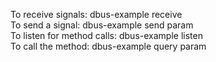 To receive signals: dbus-example receive<br />
To send a signal: dbus-example send param<br />
To listen for method calls: dbus-example listen<br />
To call the method: dbus-example query param<br />
